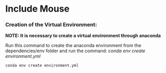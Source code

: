 # Include Mouse

### Creation of the Virtual Environment:
**NOTE: It is necessary to create a virtual environment through anaconda**

Run this command to create the anaconda environment from the dependencies/env folder and run the command: *conda env create environment.yml*

```
conda env create environment.yml
```

